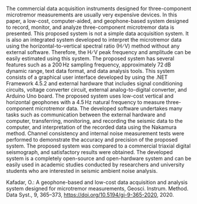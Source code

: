 The commercial data acquisition instruments designed for three-component microtremor measurements are usually very expensive devices. In this paper, a low-cost, computer-aided, and geophone-based system designed to record, monitor, and analyze three-component microtremor data is presented. This proposed system is not a simple data acquisition system. It is also an integrated system developed to interpret the microtremor data using the horizontal-to-vertical spectral ratio (H ∕ V) method without any external software. Therefore, the H ∕ V peak frequency and amplitude can be easily estimated using this system. The proposed system has several features such as a 200 Hz sampling frequency, approximately 72 dB dynamic range, text data format, and data analysis tools. This system consists of a graphical user interface developed by using the .NET Framework 4.5.2 and external hardware that includes signal conditioning circuits, voltage converter circuit, external analog-to-digital converter, and Arduino Uno board. The proposed system uses low-cost vertical and horizontal geophones with a 4.5 Hz natural frequency to measure three-component microtremor data. The developed software undertakes many tasks such as communication between the external hardware and computer, transferring, monitoring, and recording the seismic data to the computer, and interpretation of the recorded data using the Nakamura method. Channel consistency and internal noise measurement tests were performed to demonstrate the accuracy and precision of the proposed system. The proposed system was compared to a commercial triaxial digital seismograph, and satisfactory results were obtained. The developed system is a completely open-source and open-hardware system and can be easily used in academic studies conducted by researchers and university students who are interested in seismic ambient noise analysis.

Kafadar, O.: A geophone-based and low-cost data acquisition and analysis system designed for microtremor measurements, Geosci. Instrum. Method. Data Syst., 9, 365–373, https://doi.org/10.5194/gi-9-365-2020, 2020. 
